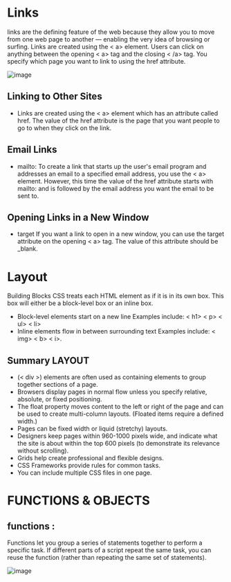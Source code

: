 # Links 
links are the defining feature of the web because they allow you to move from one web page to another — enabling the very idea of browsing or surfing. Links are created using the < a> element. Users can click on anything between the opening < a> tag and the closing < /a> tag. You specify which page you want to link to using the href attribute.

![image](https://www.guru99.com/images/image002.png)

## Linking to Other Sites

- Links are created using the < a> element which has an attribute called href. The value of the href attribute is the page that you want people to go to when they click on the link.

## Email Links
- mailto:  To create a link that starts up the user's email program and addresses an email to a specified email address, you use the < a> element. However, this time the value of the href attribute starts with mailto: and is followed by the email address you want the email to be sent to.

## Opening Links in a New Window
- target If you want a link to open in a new window, you can use the target attribute on the opening < a> tag. The value of this attribute should be _blank.

# Layout
Building Blocks CSS treats each HTML element as if it is in its own box. This box will either be a block-level box or an inline box.

- Block-level elements start on a new line Examples include: < h1> < p> < ul>
 < li>
- Inline elements flow in between surrounding text Examples include: < img> < b> < i>.


## Summary LAYOUT

- (< div >) elements are often used as containing elements to group together sections of a page.
- Browsers display pages in normal flow unless you specify relative, absolute, or fixed positioning.
- The float property moves content to the left or right of the page and can be used to create multi-column layouts. (Floated items require a defined width.)
- Pages can be fixed width or liquid (stretchy) layouts.
- Designers keep pages within 960-1000 pixels wide, and indicate what the site is about within the top 600 pixels (to demonstrate its relevance without scrolling).
- Grids help create professional and flexible designs.
- CSS Frameworks provide rules for common tasks.
- You can include multiple CSS files in one page.
          
# FUNCTIONS & OBJECTS 

## functions :
Functions let you group a series of statements together to perform a
specific task. If different parts of a script repeat the same task, you can
reuse the function (rather than repeating the same set of statements). 

![image](https://i.imgur.com/XeifoBt.png)

